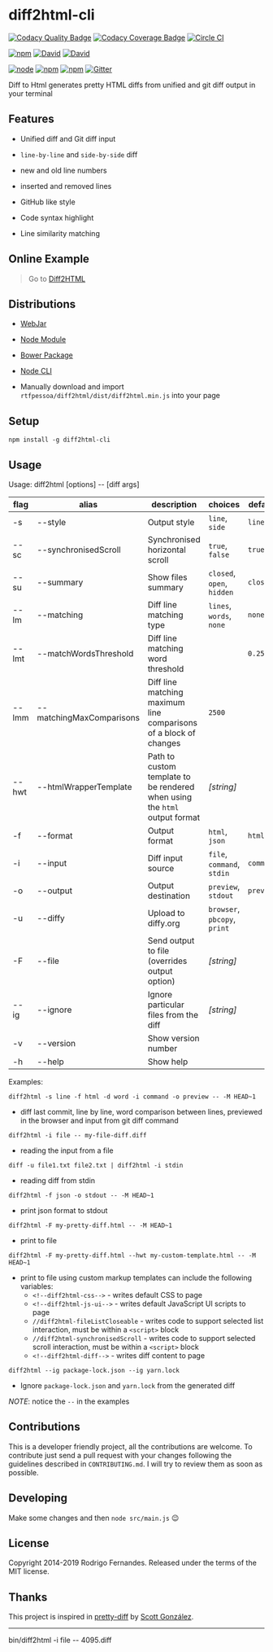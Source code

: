 # diff2html-cli

[![Codacy Quality Badge](https://api.codacy.com/project/badge/Grade/e6139937d72f40ed8b3920d53c74298a)](https://www.codacy.com/app/rtfpessoa/diff2html-cli?utm_source=github.com&amp;utm_medium=referral&amp;utm_content=rtfpessoa/diff2html-cli&amp;utm_campaign=Badge_Grade)
[![Codacy Coverage Badge](https://api.codacy.com/project/badge/Coverage/e6139937d72f40ed8b3920d53c74298a)](https://www.codacy.com/app/rtfpessoa/diff2html-cli?utm_source=github.com&utm_medium=referral&utm_content=rtfpessoa/diff2html-cli&utm_campaign=Badge_Coverage)
[![Circle CI](https://circleci.com/gh/rtfpessoa/diff2html-cli.svg?style=svg)](https://circleci.com/gh/rtfpessoa/diff2html-cli)

[![npm](https://img.shields.io/npm/v/diff2html-cli.svg)](https://www.npmjs.com/package/diff2html-cli)
[![David](https://img.shields.io/david/rtfpessoa/diff2html-cli.svg)](https://david-dm.org/rtfpessoa/diff2html-cli)
[![David](https://img.shields.io/david/dev/rtfpessoa/diff2html-cli.svg)](https://david-dm.org/rtfpessoa/diff2html-cli)

[![node](https://img.shields.io/node/v/diff2html-cli.svg)]()
[![npm](https://img.shields.io/npm/l/diff2html-cli.svg)]()
[![npm](https://img.shields.io/npm/dm/diff2html-cli.svg)](https://www.npmjs.com/package/diff2html-cli)
[![Gitter](https://badges.gitter.im/rtfpessoa/diff2html.svg)](https://gitter.im/rtfpessoa/diff2html?utm_source=badge&utm_medium=badge&utm_campaign=pr-badge)

Diff to Html generates pretty HTML diffs from unified and git diff output in your terminal

## Features

* Unified diff and Git diff input

* `line-by-line` and `side-by-side` diff

* new and old line numbers

* inserted and removed lines

* GitHub like style

* Code syntax highlight

* Line similarity matching

## Online Example

> Go to [Diff2HTML](https://diff2html.xyz/)

## Distributions

* [WebJar](http://www.webjars.org/)

* [Node Module](https://www.npmjs.org/package/diff2html)

* [Bower Package](http://bower.io/search/?q=diff2html)

* [Node CLI](https://www.npmjs.org/package/diff2html-cli)

* Manually download and import `rtfpessoa/diff2html/dist/diff2html.min.js` into your page

## Setup

    npm install -g diff2html-cli

## Usage

Usage: diff2html [options] -- [diff args]

| flag | alias | description | choices | default |
| --- | --- | --- | --- | --- |
| -s  | --style |  Output style | `line`, `side` | `line` |
| --sc | --synchronisedScroll | Synchronised horizontal scroll | `true`, `false` | `true` |
| --su | --summary | Show files summary | `closed`, `open`, `hidden` | `closed` |
| --lm | --matching | Diff line matching type | `lines`, `words`, `none` | `none` |
| --lmt | --matchWordsThreshold | Diff line matching word threshold | | `0.25` |
| --lmm | --matchingMaxComparisons | Diff line matching maximum line comparisons of a block of changes | `2500` |
| --hwt | --htmlWrapperTemplate | Path to custom template to be rendered when using the `html` output format | _[string]_ |
| -f | --format | Output format | `html`, `json` | `html` |
| -i | --input | Diff input source | `file`, `command`, `stdin` | `command` |
| -o | --output | Output destination | `preview`, `stdout` | `preview` |
| -u | --diffy | Upload to diffy.org | `browser`, `pbcopy`, `print` | |
| -F | --file | Send output to file (overrides output option) | _[string]_ | |
| --ig | --ignore | Ignore particular files from the diff | _[string]_ | |
| -v | --version | Show version number | | |
| -h | --help | Show help | | |

Examples:

`diff2html -s line -f html -d word -i command -o preview -- -M HEAD~1`
- diff last commit, line by line, word comparison between lines, previewed in the browser and input from git diff command

`diff2html -i file -- my-file-diff.diff`
- reading the input from a file

`diff -u file1.txt file2.txt | diff2html -i stdin`
- reading diff from stdin

`diff2html -f json -o stdout -- -M HEAD~1`
- print json format to stdout

`diff2html -F my-pretty-diff.html -- -M HEAD~1`
-  print to file

`diff2html -F my-pretty-diff.html --hwt my-custom-template.html -- -M HEAD~1`
-  print to file using custom markup templates can include the following variables:
    - `<!--diff2html-css-->` - writes default CSS to page
    - `<!--diff2html-js-ui-->` - writes default JavaScript UI scripts to page
    - `//diff2html-fileListCloseable` - writes code to support selected list interaction, must be within a `<script>` block
    - `//diff2html-synchronisedScroll` - writes code to support selected scroll interaction, must be within a `<script>` block
    - `<!--diff2html-diff-->` - writes diff content to page

`diff2html --ig package-lock.json --ig yarn.lock`
- Ignore `package-lock.json` and `yarn.lock` from the generated diff

_NOTE_: notice the `--` in the examples

## Contributions

This is a developer friendly project, all the contributions are welcome.
To contribute just send a pull request with your changes following the guidelines described in `CONTRIBUTING.md`.
I will try to review them as soon as possible.

## Developing

Make some changes and then `node src/main.js` 😉

## License

Copyright 2014-2019 Rodrigo Fernandes. Released under the terms of the MIT license.

## Thanks

This project is inspired in [pretty-diff](https://github.com/scottgonzalez/pretty-diff) by [Scott González](https://github.com/scottgonzalez).

---

bin/diff2html -i file -- 4095.diff
